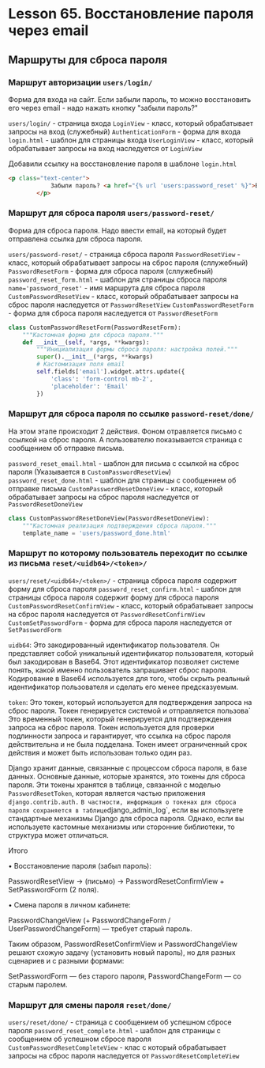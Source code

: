 # Lesson 65. Восстановление пароля через email

## Маршруты для сброса пароля

### Маршрут авторизации `users/login/`

Форма для входа на сайт. Если забыли пароль, то можно восстановить его через email - надо нажать кнопку "забыли пароль?"

`users/login/` - страница входа
`LoginView` - класс, который обрабатывает запросы на вход (служебный)
`AuthenticationForm` - форма для входа
`login.html` - шаблон для страницы входа
`UserLoginView` - класс, который обрабатывает запросы на вход наследуется от `LoginView`

Добавили ссылку на восстановление пароля в шаблоне `login.html`

```html
<p class="text-center">
            Забыли пароль? <a href="{% url 'users:password_reset' %}">Восстановить</a>
        </p>
```

### Маршрут для сброса пароля `users/password-reset/`

Форма для сброса пароля. Надо ввести email, на который будет отправлена ссылка для сброса пароля.

`users/password-reset/` - страница сброса пароля
`PasswordResetView` - класс, который обрабатывает запросы на сброс пароля (сллужебный)
`PasswordResetForm` - форма для сброса пароля (сллужебный)
`password_reset_form.html` - шаблон для страницы сброса пароля
`name='password_reset'` - имя маршрута для сброса пароля
`CustomPasswordResetView` - класс, который обрабатывает запросы на сброс пароля наследуется от `PasswordResetView`
`CustomPasswordResetForm` - форма для сброса пароля наследуется от `PasswordResetForm`

```python
class CustomPasswordResetForm(PasswordResetForm):
    """Кастомная форма для сброса пароля."""
    def __init__(self, *args, **kwargs):
        """Инициализация формы сброса пароля: настройка полей."""
        super().__init__(*args, **kwargs)
        # Кастомизация поля email
        self.fields['email'].widget.attrs.update({
            'class': 'form-control mb-2',
            'placeholder': 'Email'
        })
```


### Маршрут для сброса пароля по ссылке `password-reset/done/`

На этом этапе происходит 2 действия. Фоном отравляется письмо с ссылкой на сброс пароля. А пользователю показывается страница с сообщением об отправке письма.

`password_reset_email.html` - шаблон для письма с ссылкой на сброс пароля (Указывается в `CustomPasswordResetView`)
`password_reset_done.html` - шаблон для страницы с сообщением об отправке письма
`CustomPasswordResetDoneView` - класс, который обрабатывает запросы на сброс пароля наследуется от `PasswordResetDoneView`

```python
class CustomPasswordResetDoneView(PasswordResetDoneView):
    """Кастомная реализация подтверждения сброса пароля."""
    template_name = 'users/password_done.html'
```

### Маршрут по которому пользователь переходит по ссылке из письма `reset/<uidb64>/<token>/`

`users/reset/<uidb64>/<token>/` - страница сброса пароля содержит форму для сброса пароля
`password_reset_confirm.html` - шаблон для страницы сброса пароля содержит форму для сброса пароля
`CustomPasswordResetConfirmView` - класс, который обрабатывает запросы на сброс пароля наследуется от `PasswordResetConfirmView`
`CustomSetPasswordForm` - форма для сброса пароля наследуется от `SetPasswordForm`

`uidb64`: Это закодированный идентификатор пользователя. Он представляет собой уникальный идентификатор пользователя, который был закодирован в Base64. Этот идентификатор позволяет системе понять, какой именно пользователь запрашивает сброс пароля. Кодирование в Base64 используется для того, чтобы скрыть реальный идентификатор пользователя и сделать его менее предсказуемым.

`token`: Это токен, который используется для подтверждения запроса на сброс пароля. Токен генерируется системой и отправляется пользова` Это временный токен, который генерируется для подтверждения запроса на сброс пароля. Токен используется для проверки подлинности запроса и гарантирует, что ссылка на сброс пароля действительна и не была подделана. Токен имеет ограниченный срок действия и может быть использован только один раз.

Django хранит данные, связанные с процессом сброса пароля, в базе данных. Основные данные, которые хранятся, это токены для сброса пароля. Эти токены хранятся в таблице, связанной с моделью `PasswordResetToken`, которая является частью приложения `django.contrib.auth.`
`
В частности, информация о токенах для сброса пароля сохраняется в таблице `django_admin_log`, если вы используете стандартные механизмы Django для сброса пароля. Однако, если вы используете кастомные механизмы или сторонние библиотеки, то структура может отличаться.


Итого

• Восстановление пароля (забыл пароль):

PasswordResetView → (письмо) → PasswordResetConfirmView + SetPasswordForm (2 поля).

• Смена пароля в личном кабинете:

PasswordChangeView (+ PasswordChangeForm / UserPasswordChangeForm) — требует старый пароль.

Таким образом, PasswordResetConfirmView и PasswordChangeView решают схожую задачу (установить новый пароль), но для разных сценариев и с разными формами:

SetPasswordForm — без старого пароля, PasswordChangeForm — со старым паролем.

### Маршрут для смены пароля `reset/done/`
`users/reset/done/` - страница с сообщением об успешном сбросе пароля
`password_reset_complete.html` - шаблон для страницы с сообщением об успешном сбросе пароля
`CustomPasswordResetCompleteView` - клас с который обрабатывает запросы на сброс пароля наследуется от `PasswordResetCompleteView`

